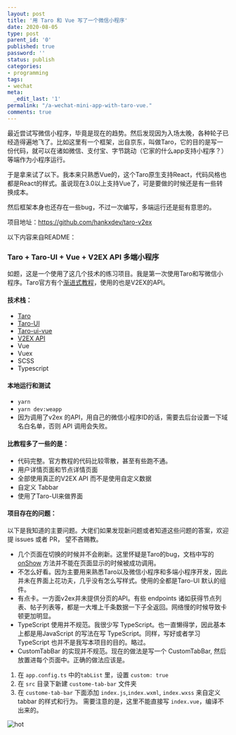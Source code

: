 ```yaml
---
layout: post
title: '用 Taro 和 Vue 写了一个微信小程序'
date: 2020-08-05
type: post
parent_id: '0'
published: true
password: ''
status: publish
categories:
- programming
tags:
- wechat
meta:
  _edit_last: '1'
permalink: "/a-wechat-mini-app-with-taro-vue."
comments: true
---
```


最近尝试写微信小程序，毕竟是现在的趋势。然后发现因为入场太晚，各种轮子已经造得遍地飞了。比如这里有一个框架，出自京东，叫做Taro，它的目的是写一份代码，就可以在诸如微信、支付宝、字节跳动（它家的什么app支持小程序？）等端作为小程序运行。

于是拿来试了以下。我本来只熟悉Vue的，这个Taro原生支持React，代码风格也都是React的样式。虽说现在3.0以上支持Vue了，可是要做的时候还是有一些转换成本。

然后框架本身也还存在一些bug，不过一次编写，多端运行还是挺有意思的。

项目地址：https://github.com/hankxdev/taro-v2ex

以下内容来自README：

### Taro + Taro-UI + Vue + V2EX API 多端小程序

如题，这是一个使用了这几个技术的练习项目。我是第一次使用Taro和写微信小程序。Taro官方有个[渐进式教程](https://taro-docs.jd.com/taro/docs/guide/)，使用的也是V2EX的API。
#### 技术栈：
- [Taro](https://github.com/NervJS/taro)
- [Taro-UI](https://github.com/NervJS/taro-ui)
- [Taro-ui-vue](http://taro-ui-vue.fontend.com/)
- [V2EX API](https://github.com/igaozp/V2EX-API)
- Vue
- Vuex
- SCSS
- Typescript

#### 本地运行和测试
- `yarn`
- `yarn dev:weapp`
- 因为调用了v2ex 的API，用自己的微信小程序ID的话，需要去后台设置一下域名白名单，否则 API 调用会失败。

#### 比教程多了一些的是：
- 代码完整。官方教程的代码比较零散，甚至有些跑不通。
- 用户详情页面和节点详情页面
- 全部使用真正的V2EX API 而不是使用自定义数据
- 自定义 Tabbar
- 使用了Taro-UI来做界面


#### 项目存在的问题：
以下是我知道的主要问题。大佬们如果发现新问题或者知道这些问题的答案，欢迎提 issues 或者 PR， 望不吝赐教。

- 几个页面在切换的时候并不会刷新。这里怀疑是Taro的bug，文档中写的 [onShow](https://nervjs.github.io/taro/docs/vue/#onshow-1) 方法并不能在页面显示的时候被成功调用。
- 不怎么好看。因为主要用来熟悉Taro以及微信小程序和多端小程序开发，因此并未在界面上花功夫，几乎没有怎么写样式。使用的全都是Taro-UI 默认的组件。
- 有点卡。一方面v2ex并未提供分页的API。有些 endpoints 诸如获得节点列表、帖子列表等，都是一大堆上千条数据一下子全返回。网络慢的时候导致卡顿更加明显。
- TypeScript 使用并不规范。我很少写 TypeScript。也一直懒得学，因此基本上都是用JavaScript 的写法在写 TypeScript。同样，写好或者学习 TypeScript 也并不是我写本项目的目的。略过。
- CustomTabBar 的实现并不规范。现在的做法是写一个 CustomTabBar, 然后放置进每个页面中。正确的做法应该是。
1. 在 `app.config.ts` 中的`tabList` 里，设置 `custom: true`
2. 在 `src` 目录下新建 `custome-tab-bar` 文件夹
3. 在 `custome-tab-bar` 下面添加 `index.js`,`index.wxml`, `index.wxss` 来自定义 tabbar 的样式和行为。 需要注意的是，这里不能直接写 `index.vue`，编译不出来的。



![hot](https://github.com/hankxdev/taro-v2ex/raw/master/readme/hot.png)
